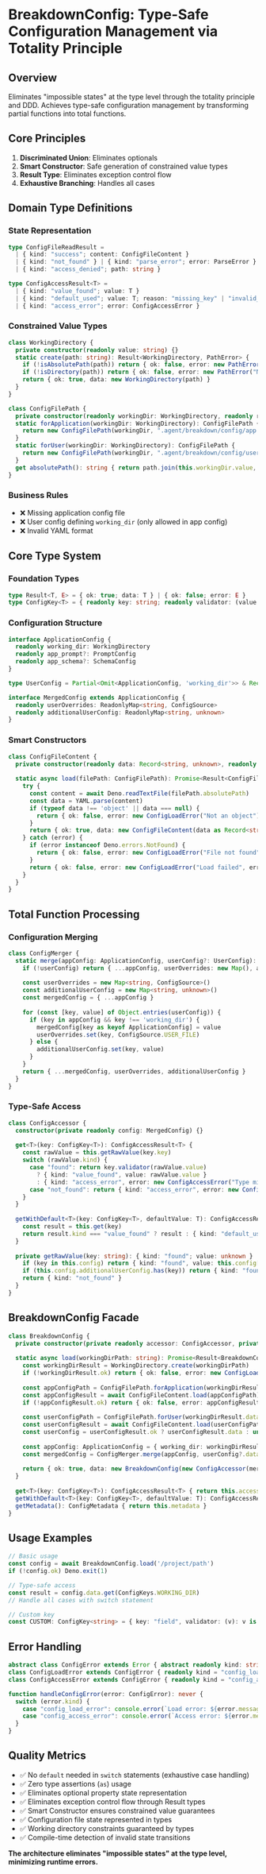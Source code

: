 # BreakdownConfig: Type-Safe Configuration Management via Totality Principle

## Overview
Eliminates "impossible states" at the type level through the totality principle and DDD. Achieves type-safe configuration management by transforming partial functions into total functions.

## Core Principles
1. **Discriminated Union**: Eliminates optionals
2. **Smart Constructor**: Safe generation of constrained value types  
3. **Result Type**: Eliminates exception control flow
4. **Exhaustive Branching**: Handles all cases

## Domain Type Definitions

### State Representation
```typescript
type ConfigFileReadResult = 
  | { kind: "success"; content: ConfigFileContent }
  | { kind: "not_found" } | { kind: "parse_error"; error: ParseError }
  | { kind: "access_denied"; path: string }

type ConfigAccessResult<T> =
  | { kind: "value_found"; value: T }
  | { kind: "default_used"; value: T; reason: "missing_key" | "invalid_type" }
  | { kind: "access_error"; error: ConfigAccessError }
```

### Constrained Value Types
```typescript
class WorkingDirectory {
  private constructor(readonly value: string) {}
  static create(path: string): Result<WorkingDirectory, PathError> {
    if (!isAbsolutePath(path)) return { ok: false, error: new PathError("Absolute path required") }
    if (!isDirectory(path)) return { ok: false, error: new PathError("Not a directory") }
    return { ok: true, data: new WorkingDirectory(path) }
  }
}

class ConfigFilePath {
  private constructor(readonly workingDir: WorkingDirectory, readonly relativePath: string) {}
  static forApplication(workingDir: WorkingDirectory): ConfigFilePath {
    return new ConfigFilePath(workingDir, ".agent/breakdown/config/app.yml")
  }
  static forUser(workingDir: WorkingDirectory): ConfigFilePath {
    return new ConfigFilePath(workingDir, ".agent/breakdown/config/user.yml")
  }
  get absolutePath(): string { return path.join(this.workingDir.value, this.relativePath) }
}
```

### Business Rules
- ❌ Missing application config file
- ❌ User config defining `working_dir` (only allowed in app config)
- ❌ Invalid YAML format

## Core Type System

### Foundation Types
```typescript
type Result<T, E> = { ok: true; data: T } | { ok: false; error: E }
type ConfigKey<T> = { readonly key: string; readonly validator: (value: unknown) => value is T }
```

### Configuration Structure
```typescript
interface ApplicationConfig {
  readonly working_dir: WorkingDirectory
  readonly app_prompt?: PromptConfig
  readonly app_schema?: SchemaConfig
}

type UserConfig = Partial<Omit<ApplicationConfig, 'working_dir'>> & Record<string, unknown>

interface MergedConfig extends ApplicationConfig {
  readonly userOverrides: ReadonlyMap<string, ConfigSource>
  readonly additionalUserConfig: ReadonlyMap<string, unknown>
}
```

### Smart Constructors
```typescript
class ConfigFileContent {
  private constructor(readonly data: Record<string, unknown>, readonly filePath: ConfigFilePath, readonly loadedAt: Date) {}
  
  static async load(filePath: ConfigFilePath): Promise<Result<ConfigFileContent, ConfigLoadError>> {
    try {
      const content = await Deno.readTextFile(filePath.absolutePath)
      const data = YAML.parse(content)
      if (typeof data !== 'object' || data === null) {
        return { ok: false, error: new ConfigLoadError("Not an object") }
      }
      return { ok: true, data: new ConfigFileContent(data as Record<string, unknown>, filePath, new Date()) }
    } catch (error) {
      if (error instanceof Deno.errors.NotFound) {
        return { ok: false, error: new ConfigLoadError("File not found", filePath.absolutePath) }
      }
      return { ok: false, error: new ConfigLoadError("Load failed", error) }
    }
  }
}
```

## Total Function Processing

### Configuration Merging
```typescript
class ConfigMerger {
  static merge(appConfig: ApplicationConfig, userConfig?: UserConfig): MergedConfig {
    if (!userConfig) return { ...appConfig, userOverrides: new Map(), additionalUserConfig: new Map() }
    
    const userOverrides = new Map<string, ConfigSource>()
    const additionalUserConfig = new Map<string, unknown>()
    const mergedConfig = { ...appConfig }
    
    for (const [key, value] of Object.entries(userConfig)) {
      if (key in appConfig && key !== 'working_dir') {
        mergedConfig[key as keyof ApplicationConfig] = value
        userOverrides.set(key, ConfigSource.USER_FILE)
      } else {
        additionalUserConfig.set(key, value)
      }
    }
    return { ...mergedConfig, userOverrides, additionalUserConfig }
  }
}
```

### Type-Safe Access
```typescript
class ConfigAccessor {
  constructor(private readonly config: MergedConfig) {}
  
  get<T>(key: ConfigKey<T>): ConfigAccessResult<T> {
    const rawValue = this.getRawValue(key.key)
    switch (rawValue.kind) {
      case "found": return key.validator(rawValue.value) 
        ? { kind: "value_found", value: rawValue.value }
        : { kind: "access_error", error: new ConfigAccessError("Type mismatch", key.key, rawValue.value) }
      case "not_found": return { kind: "access_error", error: new ConfigAccessError("Key not found", key.key) }
    }
  }
  
  getWithDefault<T>(key: ConfigKey<T>, defaultValue: T): ConfigAccessResult<T> {
    const result = this.get(key)
    return result.kind === "value_found" ? result : { kind: "default_used", value: defaultValue, reason: "missing_key" }
  }
  
  private getRawValue(key: string): { kind: "found"; value: unknown } | { kind: "not_found" } {
    if (key in this.config) return { kind: "found", value: this.config[key as keyof MergedConfig] }
    if (this.config.additionalUserConfig.has(key)) return { kind: "found", value: this.config.additionalUserConfig.get(key) }
    return { kind: "not_found" }
  }
}
```

## BreakdownConfig Facade

```typescript
class BreakdownConfig {
  private constructor(private readonly accessor: ConfigAccessor, private readonly metadata: ConfigMetadata) {}
  
  static async load(workingDirPath: string): Promise<Result<BreakdownConfig, ConfigLoadError>> {
    const workingDirResult = WorkingDirectory.create(workingDirPath)
    if (!workingDirResult.ok) return { ok: false, error: new ConfigLoadError("Invalid working directory", workingDirResult.error) }
    
    const appConfigPath = ConfigFilePath.forApplication(workingDirResult.data)
    const appConfigResult = await ConfigFileContent.load(appConfigPath)
    if (!appConfigResult.ok) return { ok: false, error: appConfigResult.error }
    
    const userConfigPath = ConfigFilePath.forUser(workingDirResult.data)
    const userConfigResult = await ConfigFileContent.load(userConfigPath)
    const userConfig = userConfigResult.ok ? userConfigResult.data : undefined
    
    const appConfig: ApplicationConfig = { working_dir: workingDirResult.data, ...appConfigResult.data.data }
    const mergedConfig = ConfigMerger.merge(appConfig, userConfig?.data)
    
    return { ok: true, data: new BreakdownConfig(new ConfigAccessor(mergedConfig), new ConfigMetadata(appConfigResult.data, userConfig)) }
  }
  
  get<T>(key: ConfigKey<T>): ConfigAccessResult<T> { return this.accessor.get(key) }
  getWithDefault<T>(key: ConfigKey<T>, defaultValue: T): ConfigAccessResult<T> { return this.accessor.getWithDefault(key, defaultValue) }
  getMetadata(): ConfigMetadata { return this.metadata }
}
```

## Usage Examples

```typescript
// Basic usage
const config = await BreakdownConfig.load('/project/path')
if (!config.ok) Deno.exit(1)

// Type-safe access
const result = config.data.get(ConfigKeys.WORKING_DIR)
// Handle all cases with switch statement

// Custom key
const CUSTOM: ConfigKey<string> = { key: "field", validator: (v): v is string => typeof v === "string" }
```

## Error Handling

```typescript
abstract class ConfigError extends Error { abstract readonly kind: string }
class ConfigLoadError extends ConfigError { readonly kind = "config_load_error" }
class ConfigAccessError extends ConfigError { readonly kind = "config_access_error" }

function handleConfigError(error: ConfigError): never {
  switch (error.kind) {
    case "config_load_error": console.error(`Load error: ${error.message}`); Deno.exit(1)
    case "config_access_error": console.error(`Access error: ${error.message}`); Deno.exit(1)
  }
}
```

## Quality Metrics
- ✅ No `default` needed in `switch` statements (exhaustive case handling)
- ✅ Zero type assertions (`as`) usage  
- ✅ Eliminates optional property state representation
- ✅ Eliminates exception control flow through Result types
- ✅ Smart Constructor ensures constrained value guarantees
- ✅ Configuration file state represented in types
- ✅ Working directory constraints guaranteed by types
- ✅ Compile-time detection of invalid state transitions

**The architecture eliminates "impossible states" at the type level, minimizing runtime errors.**